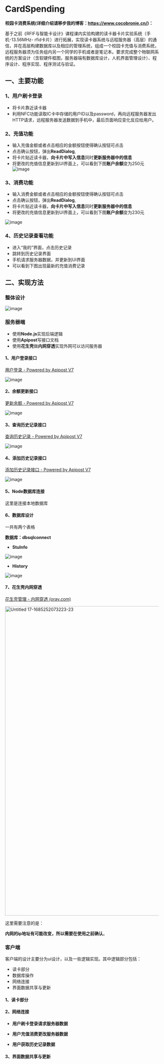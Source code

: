 # CardSpending
**校园卡消费系统(详细介绍请移步我的博客：https://www.cocobronie.cn/)：**

基于之前《RFIF与智能卡设计》课程课内实验构建的读卡器卡片实验系统（手机-13.56MHz- rfid卡片）进行拓展，实现读卡器系统与远程服务器（高层）的通信，并在高层构建数据库以及相应的管理系统，组成一个校园卡充值与消费系统，远程服务器须为任务组内另一个同学的手机或者是笔记本。要求完成整个物联网系统的方案设计（含软硬件框图，服务器端有数据库设计，人机界面管理设计）、程序设计、程序实现、程序测试与验证。

## 一、主要功能

### 1、用户刷卡登录

- 将卡片靠近读卡器
- 利用NFC功能读取IC卡中存储的用户ID以及password，再向远程服务器发出HTTP请求，远程服务器发送数据到手机中，最后页面响应变化反应给用户。


### 2、充值功能

- 输入充值金额或者点击相应的金额按钮使得确认按钮可点击
- 点击确认按钮，弹出**ReadDialog**,
- 将卡片贴近读卡器，**向卡片中写入信息**同时**更新服务器中的信息**
- 将更改的充值信息更新到UI界面上，可以看到下图**账户余额**变为250元
![image](https://github.com/Cocobronie/CardSpending/assets/98938169/2d064c03-5167-449e-bba0-0ad49e31ebe0)



### 3、消费功能

- 输入消费金额或者点击相应的金额按钮使得确认按钮可点击
- 点击确认按钮，弹出**ReadDialog**,
- 将卡片贴近读卡器，**向卡片中写入信息**同时**更新服务器中的信息**
- 将更改的充值信息更新到UI界面上，可以看到下图**账户余额**变为230元

![image](https://github.com/Cocobronie/CardSpending/assets/98938169/4333d10c-d09a-4514-a556-a8db71b25496)


### 4、历史记录查看功能

- 进入“我的”界面，点击历史记录
- 跳转到历史记录界面
- 手机请求服务器数据，并更新到UI界面
- 可以看到下图出现最新的充值消费记录


## 二、实现方法

### 整体设计

![image](https://github.com/Cocobronie/CardSpending/assets/98938169/be4bcd04-1898-4007-9d16-220e7576d008)

### 服务器端

- 使用**Node.js**实现后端逻辑
- 使用**Apipost**写接口文档
- 使用**花生壳**做****内网穿透****实现外网可以访问服务器

#### 1、用户登录接口

[用户登录 - Powered by Apipost V7](https://console-docs.apipost.cn/preview/bfb37dde95f7dea8/793a161f3c06bbe9?target_id=8533f09a-d158-47f9-8ce5-d747009c5293)

![image](https://github.com/Cocobronie/CardSpending/assets/98938169/eb64cb31-5e94-414b-b2bc-add5b61400fd)



#### 2、余额更新接口

[更新余额 - Powered by Apipost V7](https://console-docs.apipost.cn/preview/a7e5b575ed757db3/49bcb1e57f19c36c?target_id=d24e4644-8478-4315-8d2b-d6800efe48a1)

![image](https://github.com/Cocobronie/CardSpending/assets/98938169/eee4963a-2325-4712-9b5f-2f49b0923383)


#### 3、查询历史记录接口

[查询历史记录 - Powered by Apipost V7](https://console-docs.apipost.cn/preview/83deb98d1f9881c6/2f37ecca48c2afe8?target_id=ab9700ab-5f9f-4475-8bee-ef39f742f5a2)

![image](https://github.com/Cocobronie/CardSpending/assets/98938169/29d51f11-3fc2-48bb-a16c-f3f495095340)


#### 4、添加历史记录接口

[添加历史记录接口 - Powered by Apipost V7](https://console-docs.apipost.cn/preview/3948990c824fc8cd/4f01552dd8b40f0f?target_id=d33893d9-192a-4a03-b327-4e0fbc777d97)

![image](https://github.com/Cocobronie/CardSpending/assets/98938169/150171e3-beee-4667-a99d-faebb39b2425)


#### 5、Node数据库连接

这里是连接本地数据库



#### 6、数据库设计

一共有两个表格


**数据库：dbsqlconnect**

- **StuInfo**

![image](https://github.com/Cocobronie/CardSpending/assets/98938169/0441746c-1ded-419b-86c1-d645d65780dd)

- **History**

![image](https://github.com/Cocobronie/CardSpending/assets/98938169/df9a54bd-bb05-405e-8822-c57fb6b88aaf)

#### 7、花生壳内网穿透

[花生壳管理 - 内网穿透 (oray.com)](https://console.hsk.oray.com/forward)

<img width="1014" alt="Untitled 17-1685252073223-23" src="https://github.com/Cocobronie/CardSpending/assets/98938169/107ff375-139b-4e5c-9646-f3ff59c31559">

这里需要注意的是：

**内网的ip地址有可能改变，所以需要在使用之前确认**。

### 客户端

客户端的设计主要分为ui设计，以及一些逻辑实现。其中逻辑部分包括：

- 读卡部分
- 数据库操作
- 网络连接
- 界面数据共享与更新

#### 1、读卡部分



#### 2、网络连接

- **用户刷卡登录请求服务器数据**

- **用户充值消费更改服务器数据**

- **用户获取历史记录数据**

#### 3、界面数据共享与更新

